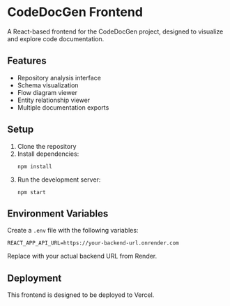 # CodeDocGen Frontend

A React-based frontend for the CodeDocGen project, designed to visualize and explore code documentation.

## Features

- Repository analysis interface
- Schema visualization
- Flow diagram viewer
- Entity relationship viewer
- Multiple documentation exports

## Setup

1. Clone the repository
2. Install dependencies:
   ```
   npm install
   ```
3. Run the development server:
   ```
   npm start
   ```

## Environment Variables

Create a `.env` file with the following variables:

```
REACT_APP_API_URL=https://your-backend-url.onrender.com
```

Replace with your actual backend URL from Render.

## Deployment

This frontend is designed to be deployed to Vercel. 